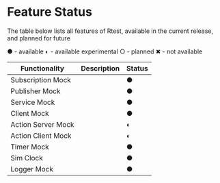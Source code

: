 # Feature Status

The table below lists all features of Rtest, available in the current release, and planned for future

 ● - available
 ◐ - available experimental
 ○ - planned
 ✖ - not available

| Functionality | Description | Status |
| ------------- | ----------- | ------ |
| Subscription Mock |         |    ●   |
| Publisher Mock |            |    ●   |
| Service Mock |              |    ●   |
| Client Mock |               |    ●   |
| Action Server Mock |        |    ◐   |
| Action Client Mock |        |    ◐   |
| Timer Mock |                |    ●   |
| Sim Clock |                 |    ●   |
| Logger Mock |               |    ●   |
